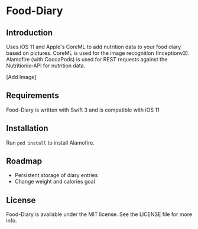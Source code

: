 # Food-Diary

## Introduction

Uses iOS 11 and Apple's CoreML to add nutrition data to your food diary based on pictures. CoreML is used for the image recognition (Inceptionv3). Alamofire (with CocoaPods) is used for REST requests against the Nutritionix-API for nutrition data.

[Add Image]

## Requirements

Food-Diary is written with Swift 3 and is compatible with iOS 11

## Installation

Run `pod install` to install Alamofire.

## Roadmap

- Persistent storage of diary entries
- Change weight and calories goal

## License

Food-Diary is available under the MIT license. See the LICENSE file for more info.


